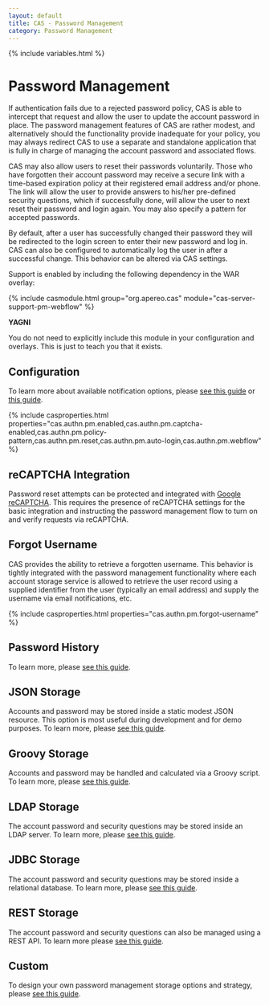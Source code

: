```yaml
---
layout: default
title: CAS - Password Management
category: Password Management
---
```


{% include variables.html %}

# Password Management

If authentication fails due to a rejected password policy, CAS is able to intercept
that request and allow the user to update the account password in place. The password management 
features of CAS are rather modest, and alternatively should the functionality provide inadequate 
for your policy, you may always redirect CAS to use a separate and standalone application 
that is fully in charge of managing the account password and associated flows.

CAS may also allow users to reset their passwords voluntarily. Those who have forgotten their account password
may receive a secure link with a time-based expiration policy at their registered email address and/or phone. The link
will allow the user to provide answers to his/her pre-defined security questions, which if successfully done,
will allow the user to next reset their password and login again. You may also specify a pattern for accepted passwords. 

By default, after a user has successfully changed their password they will be redirected to the login screen
to enter their new password and log in. CAS can also be configured to automatically log the user in after
a successful change. This behavior can be altered via CAS settings. 

Support is enabled by including the following dependency in the WAR overlay:

{% include casmodule.html group="org.apereo.cas" module="cas-server-support-pm-webflow" %}

<div class="alert alert-info"><strong>YAGNI</strong><p>You do not need to explicitly include this module
in your configuration and overlays. This is just to teach you that it exists.</p></div>

## Configuration

To learn more about available notification options, please [see this guide](../notifications/SMS-Messaging-Configuration.html) or [this guide](../notifications/Sending-Email-Configuration.html). 

{% include casproperties.html properties="cas.authn.pm.enabled,cas.authn.pm.captcha-enabled,cas.authn.pm.policy-pattern,cas.authn.pm.reset,cas.authn.pm.auto-login,cas.authn.pm.webflow" %}

## reCAPTCHA Integration

Password reset attempts can be protected and integrated 
with [Google reCAPTCHA](https://developers.google.com/recaptcha). This requires 
the presence of reCAPTCHA settings for the basic integration and instructing 
the password management flow to turn on and verify requests via reCAPTCHA. 
 
## Forgot Username
                                                                      
CAS provides the ability to retrieve a forgotten username. This behavior is tightly integrated with the password
management functionality where each account storage service is allowed to retrieve the user record using a supplied
identifier from the user (typically an email address) and supply the username via email notifications, etc.

{% include casproperties.html properties="cas.authn.pm.forgot-username" %}

## Password History

To learn more, please [see this guide](Password-Management-History.html).

## JSON Storage

Accounts and password may be stored inside a static modest JSON resource. This option is most useful during development and 
for demo purposes. To learn more, please [see this guide](Password-Management-JSON.html).

## Groovy Storage

Accounts and password may be handled and calculated via a Groovy script. To learn more, 
please [see this guide](Password-Management-Groovy.html).

## LDAP Storage

The account password and security questions may be stored inside an LDAP server. To learn more, 
please [see this guide](Password-Management-LDAP.html).

## JDBC Storage

The account password and security questions may be stored inside a relational database. To learn more, 
please [see this guide](Password-Management-JDBC.html).

## REST Storage

The account password and security questions can also be managed using a REST API. To learn more 
please [see this guide](Password-Management-REST.html).

## Custom

To design your own password management storage options and strategy, 
please [see this guide](Password-Management-Custom.html).
